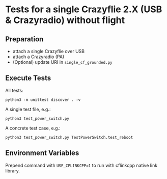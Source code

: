 # Tests for a single Crazyflie 2.X (USB & Crazyradio) without flight

## Preparation

* attach a single Crazyflie over USB
* attach a Crazyradio (PA)
* (Optional) update URI in `single_cf_grounded.py`

## Execute Tests

All tests:

```
python3 -m unittest discover . -v
```

A single test file, e.g.:

```
python3 test_power_switch.py
```

A concrete test case, e.g.:

```
python3 test_power_switch.py TestPowerSwitch.test_reboot
```

## Environment Variables

Prepend command with `USE_CFLINKCPP=1` to run with cflinkcpp native link library.